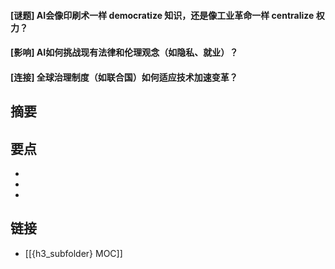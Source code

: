 #### [谜题] AI会像印刷术一样 democratize 知识，还是像工业革命一样 centralize 权力？


#### [影响] AI如何挑战现有法律和伦理观念（如隐私、就业）？


#### [连接] 全球治理制度（如联合国）如何适应技术加速变革？


## 摘要


## 要点

- 
- 
- 

## 链接

- [[{h3_subfolder} MOC]]
